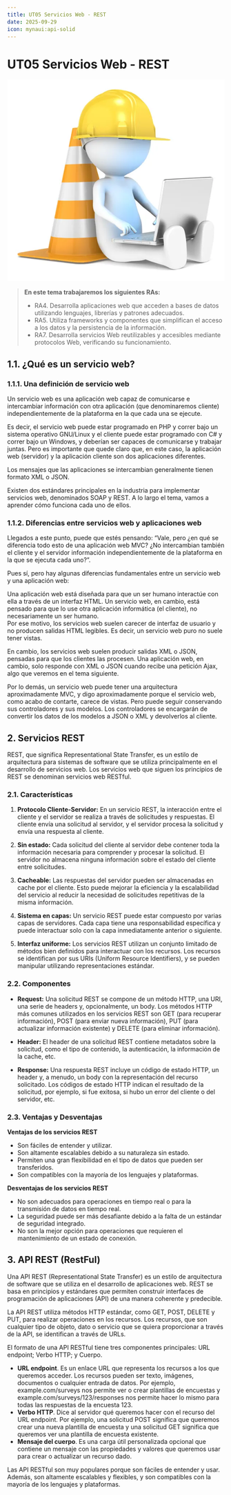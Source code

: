 ```yaml
---
title: UT05 Servicios Web - REST
date: 2025-09-29   
icon: mynaui:api-solid
---
```


<!-- ![banner](/images/dwes/banner02.webp)-->

# UT05 Servicios Web - REST
![En construcción](/images/under-construction.jpg)

> **En este tema trabajaremos los siguientes RAs:**
> - RA4. Desarrolla aplicaciones web que acceden a bases de datos utilizando lenguajes, librerías y patrones adecuados.
> - RA5. Utiliza frameworks y componentes que simplifican el acceso a los datos y la persistencia de la información.
> - RA7. Desarrolla servicios Web reutilizables y accesibles mediante protocolos Web, verificando su funcionamiento.

## 1.1. ¿Qué es un servicio web?
### 1.1.1. Una definición de servicio web
Un servicio web es una aplicación web capaz de comunicarse e intercambiar información con otra aplicación (que denominaremos cliente) independientemente de la plataforma en la que cada una se ejecute.  

Es decir, el servicio web puede estar programado en PHP y correr bajo un sistema operativo GNU/Linux y el cliente puede estar programado con C# y correr bajo un Windows, y deberían ser capaces de comunicarse y trabajar juntas. Pero es importante que quede claro que, en este caso, la aplicación web (servidor) y la aplicación cliente son dos aplicaciones diferentes.  

Los mensajes que las aplicaciones se intercambian generalmente tienen formato XML o JSON.  

Existen dos estándares principales en la industria para implementar servicios web, denominados SOAP y REST. A lo largo el tema, vamos a aprender cómo funciona cada uno de ellos.  

### 1.1.2. Diferencias entre servicios web y aplicaciones web
Llegados a este punto, puede que estés pensando: “Vale, pero ¿en qué se diferencia todo esto de una aplicación web MVC? ¿No intercambian también el cliente y el servidor información independientemente de la plataforma en la que se ejecuta cada uno?”.

Pues sí, pero hay algunas diferencias fundamentales entre un servicio web y una aplicación web:

Una aplicación web está diseñada para que un ser humano interactúe con ella a través de un interfaz HTML. Un servicio web, en cambio, está pensado para que lo use otra aplicación informática (el cliente), no necesariamente un ser humano.  
Por ese motivo, los servicios web suelen carecer de interfaz de usuario y no producen salidas HTML legibles. Es decir, un servicio web puro no suele tener vistas.  

En cambio, los servicios web suelen producir salidas XML o JSON, pensadas para que los clientes las procesen. Una aplicación web, en cambio, solo responde con XML o JSON cuando recibe una petición Ajax, algo que veremos en el tema siguiente.  

Por lo demás, un servicio web puede tener una arquitectura aproximadamente MVC, y digo aproximadamente porque el servicio web, como acabo de contarte, carece de vistas. Pero puede seguir conservando sus controladores y sus modelos. Los controladores se encargarán de convertir los datos de los modelos a JSON o XML y devolverlos al cliente.  

## 2. Servicios REST
REST, que significa Representational State Transfer, es un estilo de arquitectura para sistemas de software que se utiliza principalmente en el desarrollo de servicios web. Los servicios web que siguen los principios de REST se denominan servicios web RESTful.

### 2.1. Características 

1. **Protocolo Cliente-Servidor:** En un servicio REST, la interacción entre el cliente y el servidor se realiza a través de solicitudes y respuestas. El cliente envía una solicitud al servidor, y el servidor procesa la solicitud y envía una respuesta al cliente.

2. **Sin estado:** Cada solicitud del cliente al servidor debe contener toda la información necesaria para comprender y procesar la solicitud. El servidor no almacena ninguna información sobre el estado del cliente entre solicitudes.

3. **Cacheable:** Las respuestas del servidor pueden ser almacenadas en cache por el cliente. Esto puede mejorar la eficiencia y la escalabilidad del servicio al reducir la necesidad de solicitudes repetitivas de la misma información.

4. **Sistema en capas:** Un servicio REST puede estar compuesto por varias capas de servidores. Cada capa tiene una responsabilidad específica y puede interactuar solo con la capa inmediatamente anterior o siguiente.

5. **Interfaz uniforme:** Los servicios REST utilizan un conjunto limitado de métodos bien definidos para interactuar con los recursos. Los recursos se identifican por sus URIs (Uniform Resource Identifiers), y se pueden manipular utilizando representaciones estándar.

### 2.2. Componentes

- **Request:** Una solicitud REST se compone de un método HTTP, una URI, una serie de headers y, opcionalmente, un body. Los métodos HTTP más comunes utilizados en los servicios REST son GET (para recuperar información), POST (para enviar nueva información), PUT (para actualizar información existente) y DELETE (para eliminar información).

- **Header:** El header de una solicitud REST contiene metadatos sobre la solicitud, como el tipo de contenido, la autenticación, la información de la cache, etc.

- **Response:** Una respuesta REST incluye un código de estado HTTP, un header y, a menudo, un body con la representación del recurso solicitado. Los códigos de estado HTTP indican el resultado de la solicitud, por ejemplo, si fue exitosa, si hubo un error del cliente o del servidor, etc.

### 2.3. Ventajas y Desventajas

**Ventajas de los servicios REST**

- Son fáciles de entender y utilizar.
- Son altamente escalables debido a su naturaleza sin estado.
- Permiten una gran flexibilidad en el tipo de datos que pueden ser transferidos.
- Son compatibles con la mayoría de los lenguajes y plataformas.

**Desventajas de los servicios REST**

- No son adecuados para operaciones en tiempo real o para la transmisión de datos en tiempo real.
- La seguridad puede ser más desafiante debido a la falta de un estándar de seguridad integrado.
- No son la mejor opción para operaciones que requieren el mantenimiento de un estado de conexión.

## 3. API REST (RestFul)
Una API REST (Representational State Transfer) es un estilo de arquitectura de software que se utiliza en el desarrollo de aplicaciones web. REST se basa en principios y estándares que permiten construir interfaces de programación de aplicaciones (API) de una manera coherente y predecible.

La API REST utiliza métodos HTTP estándar, como GET, POST, DELETE y PUT, para realizar operaciones en los recursos. Los recursos, que son cualquier tipo de objeto, dato o servicio que se quiera proporcionar a través de la API, se identifican a través de URLs.

El formato de una API RESTful tiene tres componentes principales: URL endpoint; Verbo HTTP; y Cuerpo.

- **URL endpoint**. Es un enlace URL que representa los recursos a los que queremos acceder. Los recursos pueden ser texto, imágenes, documentos o cualquier entrada de datos. Por ejemplo, example.com/surveys nos permite ver o crear plantillas de encuestas y example.com/surveys/123/responses nos permite hacer lo mismo para todas las respuestas de la encuesta 123.
- **Verbo HTTP**. Dice al servidor qué queremos hacer con el recurso del URL endpoint. Por ejemplo, una solicitud POST significa que queremos crear una nueva plantilla de encuesta y una solicitud GET significa que queremos ver una plantilla de encuesta existente.
- **Mensaje del cuerpo**. Es una carga útil personalizada opcional que contiene un mensaje con las propiedades y valores que queremos usar para crear o actualizar un recurso dado.

Las API RESTful son muy populares porque son fáciles de entender y usar. Además, son altamente escalables y flexibles, y son compatibles con la mayoría de los lenguajes y plataformas.

<!-- ![rest](/images/dwes/rest.webp) 

## Recursos y Endpoints
Diseñar una API REST (Representational State Transfer) para gestionar un recurso implica seguir ciertas convenciones y principios fundamentales. 

En primer lugar, debes entender qué es un **recurso** en el contexto de una API REST. Un recurso es cualquier objeto que queremos gestionar y puede ser accedido a través de una URL única. Por ejemplo, si estás construyendo una API para un blog, tus recursos podrían ser "usuarios", "posts" y "comentarios".

Las URL de los **endpoints** en una API REST deben ser diseñadas de tal manera que representen los recursos. Aquí hay algunas convenciones comunes:

- Utiliza sustantivos en plural para los nombres de los recursos. Por ejemplo, `/users` para acceder a la lista de usuarios y `/users/{id}` para acceder a un usuario específico.

- Evita utilizar verbos en las URL. En su lugar, utiliza los métodos HTTP para representar acciones. Por ejemplo, `GET /users` para obtener la lista de usuarios, `POST /users` para crear un nuevo usuario, `PUT /users/{id}` para actualizar un usuario específico, y `DELETE /users/{id}` para eliminar un usuario específico.

Ten en cuenta que una URL debe identificar un recurso específico, y no una acción. Por ejemplo, `/users/123` es una URL válida, pero `/users/create` no lo es.

## Métodos HTTP
Los métodos HTTP representan las acciones que se pueden realizar sobre un recurso. Los más comunes son:

1. **GET**: Este método se utiliza para obtener información de un recurso en particular. Cuando se realiza una solicitud GET a un servidor, este devuelve los datos solicitados del recurso especificado. Por ejemplo, si tienes un servicio web que proporciona información sobre libros, una solicitud GET a "/books/1" podría devolver los detalles del libro con el ID 1.

2. **POST**: Este método se utiliza para enviar datos a un servidor y crear un nuevo recurso. Los datos a enviar se incluyen en el cuerpo de la solicitud. Siguiendo el ejemplo anterior, podrías usar POST para añadir un nuevo libro a la colección, enviando los detalles del libro (título, autor, fecha de publicación, etc.) en el cuerpo de la solicitud a "/books".

3. **PUT**: Este método se utiliza para actualizar un recurso existente. Al igual que POST, los datos a enviar se incluyen en el cuerpo de la solicitud. Sin embargo, a diferencia de POST, PUT es idempotente, lo que significa que hacer la misma solicitud PUT varias veces tendrá el mismo efecto que hacerla una vez. Por ejemplo, podrías utilizar PUT para actualizar los detalles del libro con el ID 1, enviando los nuevos detalles en el cuerpo de la solicitud a "/books/1".

4. **PATCH**: Este método es similar a PUT, pero se utiliza para actualizar parcialmente un recurso. Mientras que PUT requiere que envíes todos los datos del recurso, independientemente de si han cambiado o no, PATCH te permite enviar solo los datos que han cambiado. Por ejemplo, podrías utilizar PATCH para actualizar solo el título del libro con el ID 1, enviando el nuevo título en el cuerpo de la solicitud a "/books/1".

5. **DELETE**: Este método se utiliza para eliminar un recurso. No necesitas enviar ningún dato adicional con una solicitud DELETE; simplemente especificas el recurso que deseas eliminar. Por ejemplo, podrías utilizar DELETE para eliminar el libro con el ID 1 haciendo una solicitud DELETE a "/books/1".

Estos métodos son fundamentales para el diseño de APIs RESTful, que se basan en los principios de los sistemas de representación de estado transferible (REST) para permitir la creación de servicios web que pueden ser utilizados por múltiples clientes, incluyendo navegadores web, aplicaciones móviles, y otros servidores.

## Respuestas
Los códigos de estado HTTP son una parte integral de cómo funcionan los servicios web y la arquitectura REST. Estos códigos son la manera en que un servidor informa al cliente sobre el resultado de su solicitud, y pueden tener un contenido asociado. Por ejemplo, si realizas una solicitud GET a un servidor y el recurso solicitado se encuentra, el servidor devolverá un código 200 OK junto con el recurso solicitado en el cuerpo de la respuesta. Algunos de lo que más usarás son:

- 200 OK: Este es el código de estado más comúnmente recibido. Significa que la solicitud ha sido procesada con éxito y la respuesta es apropiada a la petición.

- 201 Created: Este código de estado se utiliza para indicar que la solicitud ha sido cumplida y ha resultado en la creación de un nuevo recurso. Por ejemplo, si se realiza una solicitud POST para crear un nuevo usuario en una base de datos y la operación es exitosa, el servidor puede devolver un código 201. El cuerpo de la respuesta puede incluir una URL que apunte al nuevo recurso, así como los datos del nuevo recurso.

- 204 No Content: Este código indica que la solicitud se ha completado con éxito, pero no hay contenido para enviar de vuelta. Esto es común en situaciones donde sólo necesitas realizar una acción, como eliminar un recurso, pero no necesitas una respuesta.

- 400 Bad Request: Este código indica que el servidor no pudo entender la solicitud debido a una sintaxis inválida. Por ejemplo, si envías datos JSON mal formados en una solicitud POST, puedes recibir un código 400.

- 401 Unauthorized: Este código de estado indica que la solicitud requiere autenticación de usuario. Si intentas acceder a un recurso que requiere autenticación sin proporcionar las credenciales correctas, recibirás un código 401.

- 403 Forbidden: A diferencia del 401, este código indica que la autenticación ha sido procesada pero el cliente no tiene permisos para acceder al recurso. Por ejemplo, si un usuario intenta modificar datos a los que no tiene acceso, recibirá un código 403.

- 404 Not Found: Este código indica que el recurso solicitado no pudo ser encontrado en el servidor. Por ejemplo, si intentas acceder a una URL que no existe, recibirás un código 404.

- 405 Method Not Allowed: Este código indica que el método de solicitud (GET, POST, PUT, DELETE, etc.) no es compatible con el recurso solicitado. Por ejemplo, si intentas realizar una solicitud PUT en una URL que sólo admite GET, recibirás un código 405.

- 406 Not Acceptable: Este código se utiliza para indicar que el recurso solicitado es incapaz de generar contenido que cumpla con los encabezados de aceptación enviados en la solicitud. Por ejemplo, si solicitas un tipo de contenido que el servidor no puede proporcionar, recibirás un código 406, o si pasas un tipo de contenido que el servidor no puede aceptar, recibirás un código 415.

- 408 Request Timeout: Este código indica que el servidor cerró la conexión inactiva porque la solicitud del cliente tardó demasiado tiempo. Por ejemplo, si el servidor tiene un tiempo de espera configurado y tu solicitud no se completa en ese tiempo, recibirás un código 408.

- 500 Internal Server Error: Este código indica que el servidor encontró una condición inesperada que le impidió cumplir con la solicitud. Por ejemplo, si el servidor encuentra un error al procesar una solicitud, puede devolver un código 500.

Además, las respuestas deberían incluir el recurso o los recursos solicitados en el cuerpo de la respuesta en un formato como JSON.

## Error Handling
Es importante manejar los errores de manera adecuada en tu API REST. Esto significa proporcionar mensajes de error claros y útiles, así como códigos de estado HTTP adecuados.

## 6. Versionado
Es aconsejable versionar tu API para que puedas hacer cambios y mejoras sin romper las aplicaciones existentes que utilizan tu API. Una forma común de hacer esto es incluir el número de versión en la URL, como en `/v1/users`.


## Ejemplo de diseño de acceso de un recurso

| Endpoint | Petición HTTP | Body | Response Code | Response Body | Posibles Errores |
|----------|---------------|------|---------------|---------------|------------------|
| /productos | GET | N/A | 200 (OK) | `{ "productos": [{"id": 1, "nombre": "Producto 1", "precio": 10.99}, {"id": 2, "nombre": "Producto 2", "precio": 20.99}]}` | |
| /productos | POST | `{ "nombre": "Producto Nuevo", "precio": 15.99 }` | 201 (Created) | `{ "id": 3, "nombre": "Producto Nuevo", "precio": 15.99 }` | 400 (Solicitud incorrecta) |
| /productos/{id} | GET | N/A | 200 (OK) | `{ "id": 1, "nombre": "Producto 1", "precio": 10.99}` | 404 (No encontrado) |
| /productos/{id} | PUT | `{ "nombre": "Producto Actualizado", "precio": 12.99 }` | 200 (OK) | `{ "id": 1, "nombre": "Producto Actualizado", "precio": 12.99 }` | 400 (Solicitud incorrecta), 404 (No encontrado) |
| /productos/{id} | PATCH | `{ "precio": 12.99 }` | 200 (OK) | `{ "id": 1, "nombre": "Producto Actualizado", "precio": 12.99 }` | 400 (Solicitud incorrecta), 404 (No encontrado) |
| /productos/{id} | DELETE | N/A | 204 (No Content) | N/A | 404 (No encontrado) |

-->